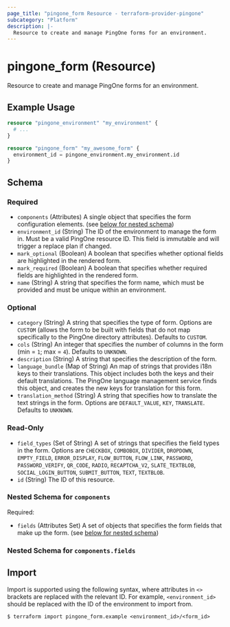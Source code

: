 ```yaml
---
page_title: "pingone_form Resource - terraform-provider-pingone"
subcategory: "Platform"
description: |-
  Resource to create and manage PingOne forms for an environment.
---
```


# pingone_form (Resource)

Resource to create and manage PingOne forms for an environment.

## Example Usage

```terraform
resource "pingone_environment" "my_environment" {
  # ...
}

resource "pingone_form" "my_awesome_form" {
  environment_id = pingone_environment.my_environment.id
}
```

<!-- schema generated by tfplugindocs -->
## Schema

### Required

- `components` (Attributes) A single object that specifies the form configuration elements. (see [below for nested schema](#nestedatt--components))
- `environment_id` (String) The ID of the environment to manage the form in.  Must be a valid PingOne resource ID.  This field is immutable and will trigger a replace plan if changed.
- `mark_optional` (Boolean) A boolean that specifies whether optional fields are highlighted in the rendered form.
- `mark_required` (Boolean) A boolean that specifies whether required fields are highlighted in the rendered form.
- `name` (String) A string that specifies the form name, which must be provided and must be unique within an environment.

### Optional

- `category` (String) A string that specifies the type of form.  Options are `CUSTOM` (allows the form to be built with fields that do not map specifically to the PingOne directory attributes).  Defaults to `CUSTOM`.
- `cols` (String) An integer that specifies the number of columns in the form (min = `1`; max = `4`).  Defaults to `UNKNOWN`.
- `description` (String) A string that specifies the description of the form.
- `language_bundle` (Map of String) An map of strings that provides i18n keys to their translations. This object includes both the keys and their default translations. The PingOne language management service finds this object, and creates the new keys for translation for this form.
- `translation_method` (String) A string that specifies how to translate the text strings in the form.  Options are `DEFAULT_VALUE`, `KEY`, `TRANSLATE`.  Defaults to `UNKNOWN`.

### Read-Only

- `field_types` (Set of String) A set of strings that specifies the field types in the form.  Options are `CHECKBOX`, `COMBOBOX`, `DIVIDER`, `DROPDOWN`, `EMPTY_FIELD`, `ERROR_DISPLAY`, `FLOW_BUTTON`, `FLOW_LINK`, `PASSWORD`, `PASSWORD_VERIFY`, `QR_CODE`, `RADIO`, `RECAPTCHA_V2`, `SLATE_TEXTBLOB`, `SOCIAL_LOGIN_BUTTON`, `SUBMIT_BUTTON`, `TEXT`, `TEXTBLOB`.
- `id` (String) The ID of this resource.

<a id="nestedatt--components"></a>
### Nested Schema for `components`

Required:

- `fields` (Attributes Set) A set of objects that specifies the form fields that make up the form. (see [below for nested schema](#nestedatt--components--fields))

<a id="nestedatt--components--fields"></a>
### Nested Schema for `components.fields`

## Import

Import is supported using the following syntax, where attributes in `<>` brackets are replaced with the relevant ID.  For example, `<environment_id>` should be replaced with the ID of the environment to import from.

```shell
$ terraform import pingone_form.example <environment_id>/<form_id>
```
